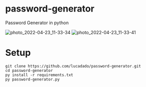# password-generator
Password Generator in python

![photo_2022-04-23_11-33-34](https://user-images.githubusercontent.com/43071315/164888982-6624f7bb-8165-4f2b-852d-c01cd7ef57c8.jpg) 
![photo_2022-04-23_11-33-41](https://user-images.githubusercontent.com/43071315/164889142-8ba1636e-37f7-4604-9f4e-d0786a87b79c.jpg)

# Setup
```
git clone https://github.com/lucadado/password-generator.git
cd password-generator
py install -r requirements.txt
py password-generator.py
```

